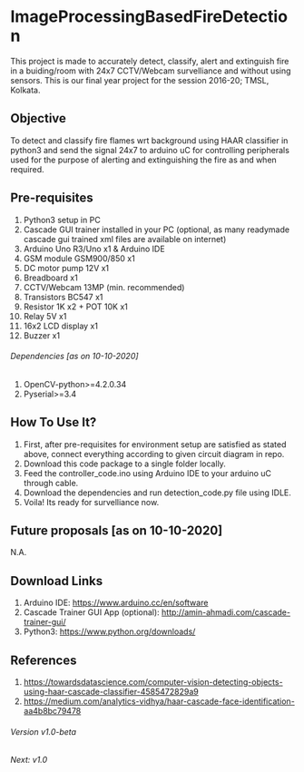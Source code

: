 # ImageProcessingBasedFireDetection
This project is made to accurately detect, classify, alert and extinguish fire in a buiding/room with 24x7 CCTV/Webcam survelliance and without using sensors.
This is our final year project for the session 2016-20; TMSL, Kolkata.

## Objective
To detect and classify fire flames wrt background using HAAR classifier in python3 and send the signal 24x7 to arduino uC for controlling peripherals used for the purpose of alerting and extinguishing the fire as and when required.

## Pre-requisites
1. Python3 setup in PC
2. Cascade GUI trainer installed in your PC (optional, as many readymade cascade gui trained xml files are available on internet)
3. Arduino Uno R3/Uno x1 & Arduino IDE
4. GSM module GSM900/850 x1
5. DC motor pump 12V x1
6. Breadboard x1
7. CCTV/Webcam 13MP (min. recommended)
8. Transistors BC547 x1
9. Resistor 1K x2 + POT 10K x1
10. Relay 5V x1
11. 16x2 LCD display x1
12. Buzzer x1

###### Dependencies [as on 10-10-2020]
1. OpenCV-python>=4.2.0.34
2. Pyserial>=3.4

## How To Use It?
1. First, after pre-requisites for environment setup are satisfied as stated above, connect everything according to given circuit diagram in repo.
2. Download this code package to a single folder locally.
3. Feed the controller_code.ino using Arduino IDE to your arduino uC through cable.
4. Download the dependencies and run detection_code.py file using IDLE.
5. Voila! Its ready for survelliance now.

## Future proposals [as on 10-10-2020]
N.A.

## Download Links
1. Arduino IDE: https://www.arduino.cc/en/software
2. Cascade Trainer GUI App (optional): http://amin-ahmadi.com/cascade-trainer-gui/
3. Python3: https://www.python.org/downloads/

## References
1. https://towardsdatascience.com/computer-vision-detecting-objects-using-haar-cascade-classifier-4585472829a9
2. https://medium.com/analytics-vidhya/haar-cascade-face-identification-aa4b8bc79478 
###### Version v1.0-beta
###### Next: v1.0
